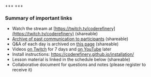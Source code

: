 +++
+++

### Summary of important links

- Watch the stream at [https://twitch.tv/coderefinery](https://twitch.tv/coderefinery) (shareable)
- [Archive of past communication to participants](@/communication/_index.md) (shareable)
- Q&A of each day is archived on [this page](@/questions/_index.md) (shareable)
- Videos [on Twitch](https://www.twitch.tv/coderefinery/videos) for 7 days
  and [on
  YouTube](https://www.youtube.com/playlist?list=PLpLblYHCzJADIsbUhXSrC0qW5wDsH-F9U) later
- Install instructions: <https://coderefinery.github.io/installation/>
- Lesson material is linked in the schedule below (shareable)
- Collaborative document for questions and notes (please register to receive it)
